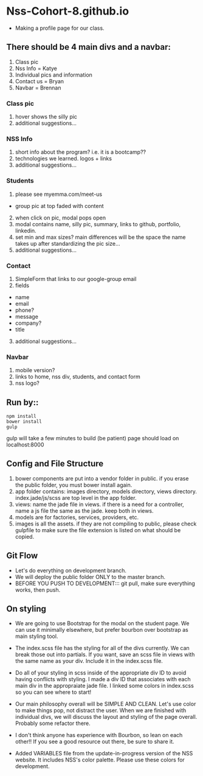 # Nss-Cohort-8.github.io

* Making a profile page for our class.

## There should be 4 main divs and a navbar:
1. Class pic
2. Nss Info = Katye
3. Individual pics and information
4. Contact us = Bryan
5. Navbar = Brennan

### Class pic
1. hover shows the silly pic
2. additional suggestions...

### NSS Info
1. short info about the program? i.e. it is a bootcamp??
2. technologies we learned. logos + links
3. additional suggestions...

### Students
1. please see myemma.com/meet-us
  * group pic at top faded with content
2. when click on pic, modal pops open
3. modal contains name, silly pic, summary, links to github, portfolio, linkedin.
4. set min and max sizes? main differences will be the space the name takes up after standardizing the pic size...
5. additional suggestions...

### Contact
1. SimpleForm that links to our google-group email
2. fields
 * name
 * email
 * phone?
 * message
 * company?
 * title
3. additional suggestions...

### Navbar
1. mobile version?
2. links to home, nss div, students, and contact form
3. nss logo?

## Run by::

```
npm install
bower install
gulp
```

gulp will take a few minutes to build (be patient)
page should load on localhost:8000


## Config and File Structure
1. bower components are put into a vendor folder in public. if you erase the public folder, you must bower install again.
2. app folder contains: images directory, models directory, views directory. index.jade/js/scss are top level in the app folder.
3. views: name the jade file in views. if there is a need for a controller, name a js file the same as the jade. keep both in views.
4. models are for factories, services, providers, etc.
5. images is all the assets. if they are not compiling to public, please check gulpfile to make sure the file extension is listed on what should be copied.

## Git Flow
* Let's do everything on development branch.
* We will deploy the public folder ONLY to the master branch.
* BEFORE YOU PUSH TO DEVELOPMENT::: git pull, make sure everything works, then push.

## On styling
* We are going to use Bootstrap for the modal on the student page. We can use it minimally elsewhere, but prefer bourbon over bootstrap as main styling tool.
* The index.scss file has the styling for all of the divs currently. We can break those out into partials. If you want, save an scss file in views with the same name as your div. Include it in the index.scss file.
* Do all of your styling in scss inside of the appropriate div ID to avoid having conflicts with styling. I made a div ID that associates with each main div in the appropraiate jade file. I linked some colors in index.scss so you can see where to start!
* Our main philosophy overall will be SIMPLE AND CLEAN. Let's use color to make things pop, not distract the user. When we are finished with individual divs, we will discuss the layout and styling of the page overall. Probably some refactor there.
* I don't think anyone has experience with Bourbon, so lean on each other!! If you see a good resource out there, be sure to share it.

* Added VARIABLES file from the update-in-progress version of the NSS website. It includes NSS's color palette. Please use these colors for development.


